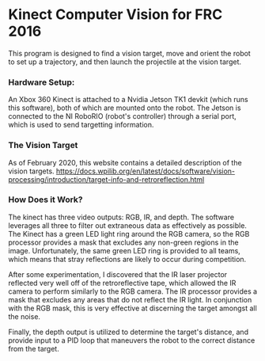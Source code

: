 # Kinect Computer Vision for FRC 2016

This program is designed to find a vision target, move and orient the robot to set up a trajectory,
and then launch the projectile at the vision target.

### Hardware Setup:
An Xbox 360 Kinect is attached to a Nvidia Jetson TK1 devkit (which runs this software), both of which are mounted onto the robot. The Jetson is connected to the NI RoboRIO (robot's controller) through a serial port, which is used to send targetting information.

### The Vision Target
As of February 2020, this website contains a detailed description of the vision targets. https://docs.wpilib.org/en/latest/docs/software/vision-processing/introduction/target-info-and-retroreflection.html

### How Does it Work?
The kinect has three video outputs: RGB, IR, and depth. The software leverages all three to filter out extraneous data as effectively as possible. The Kinect has a green LED light ring around the RGB camera, so the RGB processor provides a mask that excludes any non-green regions in the image. Unfortunately, the same green LED ring is provided to all teams, which means that stray reflections are likely to occur during competition.

After some experimentation, I discovered that the IR laser projector reflected very well off of the retroreflective tape, which allowed the IR camera to perform similarly to the RGB camera. The IR processor provides a mask that excludes any areas that do not reflect the IR light. In conjunction with the RGB mask, this is very effective at discerning the target amongst all the noise.

Finally, the depth output is utilized to determine the target's distance, and provide input to a PID loop that maneuvers the robot to the correct distance from the target.
